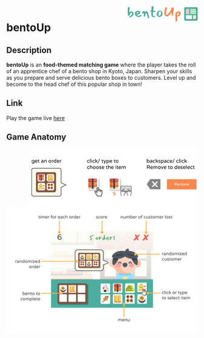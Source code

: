 <a href="#">
  <img 
    src="https://github.com/tiffythinhdang/bentoUp/blob/master/assets/game_anatomy/title_logo.png"
    alt="logo" 
    align="right" height="40"
  />
</a>

bentoUp
======================

## Description
**bentoUp** is an __food-themed matching game__ where the player takes the roll of an apprentice chef of a bento shop in Kyoto, Japan. Sharpen your skills as you prepare and serve delicious bento boxes to customers. Level up and become to the head chef of this popular shop in town!

## Link
Play the game live [here](https://tiffythinhdang.github.io/bentoUp/dist/index.html)

## Game Anatomy
<a>
  <img 
    src="https://github.com/tiffythinhdang/bentoUp/blob/master/assets/game_anatomy/instruction.png" 
    align="right" height="150"
  />
</a>

![alt text](https://github.com/tiffythinhdang/bentoUp/blob/master/assets/game_anatomy/layout.png)
